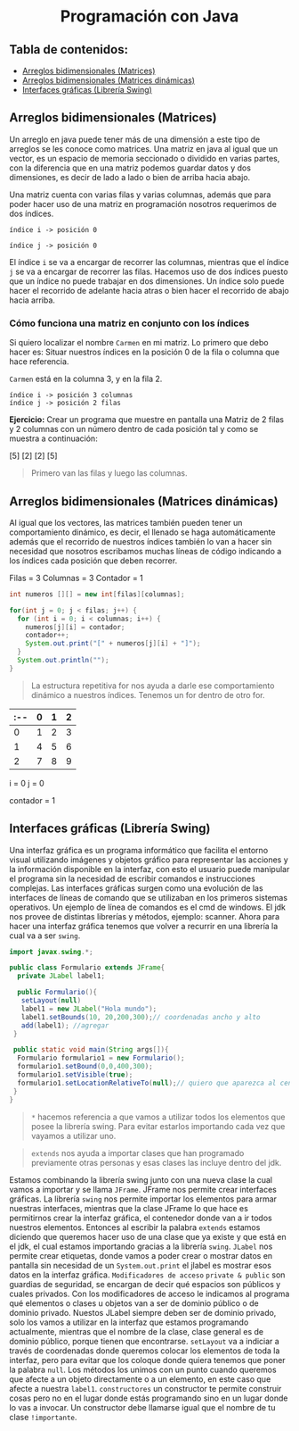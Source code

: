 ###

<h1 align="center">Programación con Java</h1>

###

<h2 align="left">Tabla de contenidos:</h2>

- [Arreglos bidimensionales (Matrices)](#arreglos-bidimensionales-matrices)
- [Arreglos bidimensionales (Matrices dinámicas)](#arreglos-bidimensionales-matrices-dinámicas)
- [Interfaces gráficas (Librería Swing)](#interfaces-gráficas-librería-swing)



## Arreglos bidimensionales (Matrices)
Un arreglo en java puede tener más de una dimensión a este tipo de arreglos se les conoce como matrices. Una matriz en java al igual que un vector, es un espacio de memoria seccionado o dividido en varias partes, con la diferencia que en una matriz podemos guardar datos y dos dimensiones, es decir de lado a lado o bien de arriba hacia abajo.

Una matriz cuenta con varias filas y varias columnas, además que para poder hacer uso de una matriz en programación nosotros requerimos de dos índices.

```
índice i -> posición 0

índice j -> posición 0
```
El índice `i` se va a encargar de recorrer las columnas, mientras que el índice `j` se va a encargar de recorrer las filas. Hacemos uso de dos índices puesto que un índice no puede trabajar en dos dimensiones. Un índice solo puede hacer el recorrido de adelante hacia atras o bien hacer el recorrido de abajo hacia arriba.

<h3 align="left">Cómo funciona una matriz en conjunto con los índices</h3>

Si quiero localizar el nombre `Carmen` en mi matriz. Lo primero que debo hacer es: 
  Situar nuestros índices en la posición 0 de la fila o columna que hace referencia.

`Carmen` está en la columna 3, y en la fila 2.

```
índice i -> posición 3 columnas
índice j -> posición 2 filas
```
**Ejercicio:**
Crear un programa que muestre en pantalla una Matriz de 2 filas y 2 columnas con un número dentro de cada posición tal y como se muestra a continuación:

[5] [2]
[2] [5]

> Primero van las filas y luego las columnas.

## Arreglos bidimensionales (Matrices dinámicas)
Al igual que los vectores, las matrices también pueden tener un comportamiento dinámico, es decir, el llenado se haga automáticamente además que el recorrido de nuestros índices también lo van a hacer sin necesidad que nosotros escribamos muchas líneas de código indicando a los índices cada posición que deben recorrer.


Filas = 3
Columnas = 3
Contador = 1

```java
int numeros [][] = new int[filas][columnas];

for(int j = 0; j < filas; j++) {
  for (int i = 0; i < columnas; i++) {
    numeros[j][i] = contador;
    contador++;
    System.out.print("[" + numeros[j][i] + "]");
  }
  System.out.println("");
}
```

> La estructura repetitiva for nos ayuda a darle ese comportamiento dinámico a nuestros índices.
> Tenemos un for dentro de otro for.

|:--| 0 | 1 | 2 |
|:--|:--|:--|:--|
| 0 | 1 | 2 | 3 |
| 1 | 4 | 5 | 6 |
| 2 | 7 | 8 | 9 |

i = 0
j = 0

contador  = 1

## Interfaces gráficas (Librería Swing)
Una interfaz gráfica es un programa informático que facilita el entorno visual utilizando imágenes y objetos gráfico para representar las acciones y la información disponible en la interfaz, con esto el usuario puede manipular el programa sin la necesidad de escribir comandos e instrucciones complejas. Las interfaces gráficas surgen como una evolución de las interfaces de líneas de comando que se utilizaban en los primeros sistemas operativos. Un ejemplo de línea de comandos es el cmd de windows.
El jdk nos provee de distintas librerías y métodos, ejemplo: scanner. Ahora para hacer una interfaz gráfica tenemos que volver a recurrir en una librería la cual va a ser `swing`.

```java
import javax.swing.*;

public class Formulario extends JFrame{
  private JLabel label1;

  public Formulario(){
   setLayout(null)
   label1 = new JLabel("Hola mundo");
   label1.setBounds(10, 20,200,300);// coordenadas ancho y alto
   add(label1); //agregar
 }

 public static void main(String args[]){
  Formulario formulario1 = new Formulario();
  formulario1.setBound(0,0,400,300);
  formulario1.setVisible(true);
  formulario1.setLocationRelativeTo(null);// quiero que aparezca al centro de mi pantalla
 }
}
```
> `*` hacemos referencia a que vamos a utilizar todos los elementos que posee la librería swing. Para evitar estarlos importando cada vez que vayamos a utilizar uno.

> `extends` nos ayuda a importar  clases que han programado previamente otras personas y esas clases las incluye dentro del jdk.

Estamos combinando la librería swing junto con una nueva clase la cual vamos a importar y se llama `JFrame`. JFrame nos permite crear interfaces gráficas. La librería `swing` nos permite importar los elementos para armar nuestras interfaces, mientras que la clase JFrame lo que hace es permitirnos crear la interfaz gráfica, el contenedor donde van a ir todos nuestros elementos. Entonces al escribir la palabra `extends` estamos diciendo que queremos hacer uso de una clase que ya existe y que está en el jdk, el cual estamos importando gracias a la librería `swing`.
`JLabel` nos permite crear etiquetas, donde vamos a poder crear o mostrar datos en pantalla sin necesidad de un `System.out.print` el jlabel es mostrar esos datos en la interfaz gráfica.
`Modificadores de acceso` `private & public` son guardias de seguridad, se encargan de decir qué espacios son públicos y cuales privados. Con los modificadores de acceso le indicamos al programa qué elementos o clases u objetos van a ser de dominio público o de dominio privado. Nuestos JLabel siempre deben ser de dominio privado, solo los vamos a utilizar en la interfaz que estamos programando actualmente, mientras que el nombre de la clase, clase general es de dominio público, porque tienen que encontrarse.
`setLayout` va a indiciar a través de coordenadas donde queremos colocar los elementos de toda la interfaz, pero para evitar que los coloque donde quiera tenemos que poner la palabra `null`.
Los métodos los unimos con un punto cuando queremos que afecte a un objeto directamente o a un elemento, en este caso que afecte a nuestra `label1`.
`constructores` un constructor te permite construir cosas pero no en el lugar donde estás programando sino en un lugar donde lo vas a invocar. Un constructor debe llamarse igual que el nombre de tu clase `!importante`.